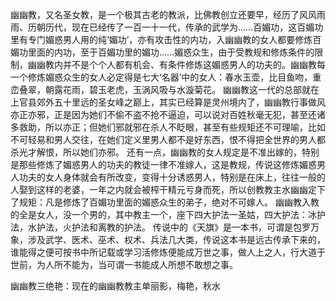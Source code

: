 
幽幽教，又名圣女教，是一个极其古老的教派，比佛教创立还要早，经历了风风雨雨、历朝历代，现在已经传了一百一十一代，传承的武学为……百媚功，这百媚功里有专门媚惑男人用的纯‘媚功’，亦有攻击性的内功，入幽幽教的女人都要修炼百媚功里面的内功，至于百媚功里的媚功……媚惑众生，由于受教规和修炼条件的限制，幽幽教内并不是个个人都有机会、有条件修炼这媚惑男人的功夫的。幽幽教每一个修炼媚惑众生的女人必定得是七大‘名器’中的女人：春水玉壶，比目鱼吻，重峦叠翠，朝露花雨，碧玉老虎，玉涡风吸与水漩菊花。
幽幽教这一代的总部就在上官县郊外五十里远的圣女峰之巅上，其实已经算是灵州境内了，幽幽教行事做风亦正亦邪，正是因为她们不偷不盗不抢不逼迫，可以说对百姓秋毫无犯，甚至还诸多救助，所以亦正；但她们邪就邪在杀人不眨眼，甚至有些规矩还不可理喻，比如不可轻易和男人交往，在她们定义里男人都不是好东西，恨不得把全世界的男人都杀光才解恨，所以她们亦邪。
还有一点，幽幽教的女人规定是不准出嫁的，特别是那些修炼了媚惑男人的功夫的教徒一律不准嫁人，这是教规，传说这修炼媚惑男人功夫的女人身体就会有所改变，变得十分诱惑男人，特别是在床上，往往一般的人娶到这样的老婆，一年之内就会被榨干精元亏身而死，所以创教教主水幽幽定下了规矩：凡是修炼了百媚功里面的媚惑众生的弟子，绝对不可嫁人。
幽幽教入教的全是女人，没一个男的，其中教主一个，座下四大护法一圣姑，四大护法：冰护法，水护法，火护法和离教的护法。
传说中的《天旗》是一本书，可谓是包罗万象，涉及武学、医术、巫术、权术、兵法几大类，传说这本书是远古传承下来的，谁能得之便可按书中所记载或学习活修炼便能成万世之事，做人上之人，行大道于世前，为人所不能为，当可谓一书能成人所想不敢想之事。

幽幽教三绝艳：现在的幽幽教教主单丽影，梅艳，秋水